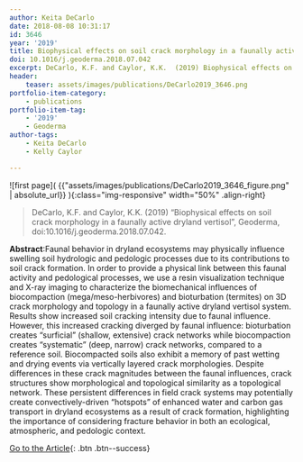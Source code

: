 ```yaml
---
author: Keita DeCarlo
date: 2018-08-08 10:31:17
id: 3646
year: '2019'
title: Biophysical effects on soil crack morphology in a faunally active dryland vertisol
doi: 10.1016/j.geoderma.2018.07.042
excerpt: DeCarlo, K.F. and Caylor, K.K.  (2019) Biophysical effects on soil crack morphology in a faunally active dryland vertisol, Geoderma, doi:10.1016/j.geoderma. 2018.07.042
header:
    teaser: assets/images/publications/DeCarlo2019_3646.png
portfolio-item-category:
    - publications
portfolio-item-tag:
    - '2019'
    - Geoderma
author-tags:
    - Keita DeCarlo
    - Kelly Caylor

---
```


![first page]( {{"assets/images/publications/DeCarlo2019_3646_figure.png" | absolute_url}} ){:class="img-responsive" width="50%" .align-right}


> DeCarlo, K.F. and Caylor, K.K. (2019) “Biophysical effects on soil crack morphology in a faunally active dryland vertisol”, Geoderma, doi:10.1016/j.geoderma.2018.07.042.


**Abstract**:Faunal behavior in dryland ecosystems may physically influence swelling soil hydrologic and pedologic processes due to its contributions to soil crack formation. In order to provide a physical link between this faunal activity and pedological processes, we use a resin visualization technique and X-ray imaging to characterize the biomechanical influences of biocompaction (mega/meso-herbivores) and bioturbation (termites) on 3D crack morphology and topology in a faunally active dryland vertisol system. Results show increased soil cracking intensity due to faunal influence. However, this increased cracking diverged by faunal influence: bioturbation creates “surficial” (shallow, extensive) crack networks while biocompaction creates “systematic” (deep, narrow) crack networks, compared to a reference soil. Biocompacted soils also exhibit a memory of past wetting and drying events via vertically layered crack morphologies. Despite differences in these crack magnitudes between the faunal influences, crack structures show morphological and topological similarity as a topological network. These persistent differences in field crack systems may potentially create convectively-driven “hotspots” of enhanced water and carbon gas transport in dryland ecosystems as a result of crack formation, highlighting the importance of considering fracture behavior in both an ecological, atmospheric, and pedologic context.


[Go to the Article](https://www.sciencedirect.com/science/article/pii/S0016706118302441){: .btn .btn--success}